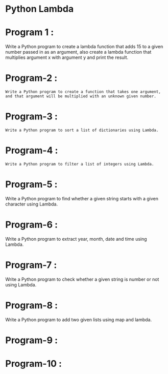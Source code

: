 # Python Lambda

# Program 1 :
   Write a Python program to create a lambda function that adds 15 to a given number passed in as an argument, also create a lambda function that multiplies argument x with argument y and print the result.


# Program-2 : 
    Write a Python program to create a function that takes one argument, and that argument will be multiplied with an unknown given number.


# Program-3 :
    Write a Python program to sort a list of dictionaries using Lambda.

# Program-4 :
    Write a Python program to filter a list of integers using Lambda.

# Program-5 :
   Write a Python program to find whether a given string starts with a given character using Lambda.

# Program-6 : 
  Write a Python program to extract year, month, date and time using Lambda.
# Program-7 :
  Write a Python program to check whether a given string is number or not using Lambda.
# Program-8 :
  Write a Python program to add two given lists using map and lambda.

# Program-9 :
  
# Program-10 :
  
